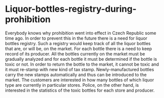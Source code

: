 Liquor-bottles-registry-during-prohibition
==========================================

Everybody knows why prohibition went into effect in Czech Republic some time ago. In order to prevent this in the future there is a need for liquor bottles registry. Such a registry would keep track of all the liquor bottles that are, or will be, on the market. For each bottle there is a need to keep record of its producer. All the bottles currently on the market must be gradually analyzed and for each bottle it must be determined if the bottle is toxic or not. In order to return the bottle to the market, it cannot be toxic and it must re-stamp with new kind of tax stamp. Newly-manufactured bottles carry the new stamps automatically and thus can be introduced to the market. The customers are interested in how many bottles of which liquor type are currently in particular stores. Police, on the other hand, is interested in the statistics of the toxic bottles for each store and producer.
